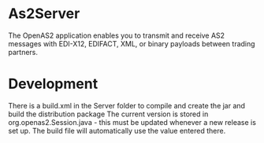 # As2Server
The OpenAS2 application enables you to transmit and receive AS2 messages with EDI-X12, EDIFACT, XML, or binary payloads between trading partners.

# Development
There is a build.xml in the Server folder to compile and create the jar and build the distribution package
The current version is stored in org.openas2.Session.java - this must be updated whenever a new release is set up. The build file will automatically use the value entered there.